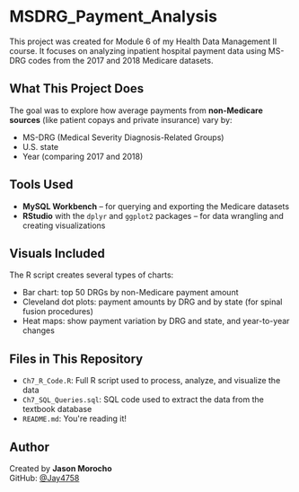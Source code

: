 # MSDRG_Payment_Analysis

This project was created for Module 6 of my Health Data Management II course. It focuses on analyzing inpatient hospital payment data using MS-DRG codes from the 2017 and 2018 Medicare datasets.

## What This Project Does

The goal was to explore how average payments from **non-Medicare sources** (like patient copays and private insurance) vary by:
- MS-DRG (Medical Severity Diagnosis-Related Groups)
- U.S. state
- Year (comparing 2017 and 2018)

## Tools Used

- **MySQL Workbench** – for querying and exporting the Medicare datasets
- **RStudio** with the `dplyr` and `ggplot2` packages – for data wrangling and creating visualizations

## Visuals Included

The R script creates several types of charts:
- Bar chart: top 50 DRGs by non-Medicare payment amount
- Cleveland dot plots: payment amounts by DRG and by state (for spinal fusion procedures)
- Heat maps: show payment variation by DRG and state, and year-to-year changes

## Files in This Repository

- `Ch7_R_Code.R`: Full R script used to process, analyze, and visualize the data
- `Ch7_SQL_Queries.sql`: SQL code used to extract the data from the textbook database
- `README.md`: You're reading it!

## Author

Created by **Jason Morocho**  
GitHub: [@Jay4758](https://github.com/Jay4758)

